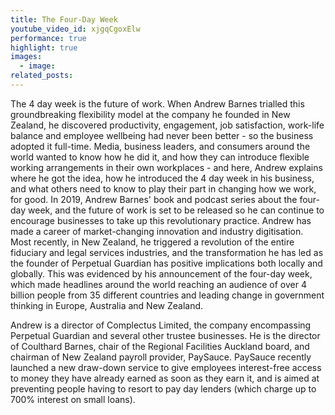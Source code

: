```yaml
---
title: The Four-Day Week
youtube_video_id: xjgqCgoxElw
performance: true
highlight: true
images:
  - image:
related_posts:
---
```


The 4 day week is the future of work. When Andrew Barnes trialled this groundbreaking flexibility model at the company he founded in New Zealand, he discovered productivity, engagement, job satisfaction, work-life balance and employee wellbeing had never been better - so the business adopted it full-time. Media, business leaders, and consumers around the world wanted to know how he did it, and how they can introduce flexible working arrangements in their own workplaces - and here, Andrew explains where he got the idea, how he introduced the 4 day week in his business, and what others need to know to play their part in changing how we work, for good. In 2019, Andrew Barnes' book and podcast series about the four-day week, and the future of work is set to be released so he can continue to encourage businesses to take up this revolutionary practice. Andrew has made a career of market-changing innovation and industry digitisation. Most recently, in New Zealand, he triggered a revolution of the entire fiduciary and legal services industries, and the transformation he has led as the founder of Perpetual Guardian has positive implications both locally and globally. This was evidenced by his announcement of the four-day week, which made headlines around the world reaching an audience of over 4 billion people from 35 different countries and leading change in government thinking in Europe, Australia and New Zealand.

Andrew is a director of Complectus Limited, the company encompassing Perpetual Guardian and several other trustee businesses. He is the director of Coulthard Barnes, chair of the Regional Facilities Auckland board, and chairman of New Zealand payroll provider, PaySauce. PaySauce recently launched a new draw-down service to give employees interest-free access to money they have already earned as soon as they earn it, and is aimed at preventing people having to resort to pay day lenders (which charge up to 700% interest on small loans).
